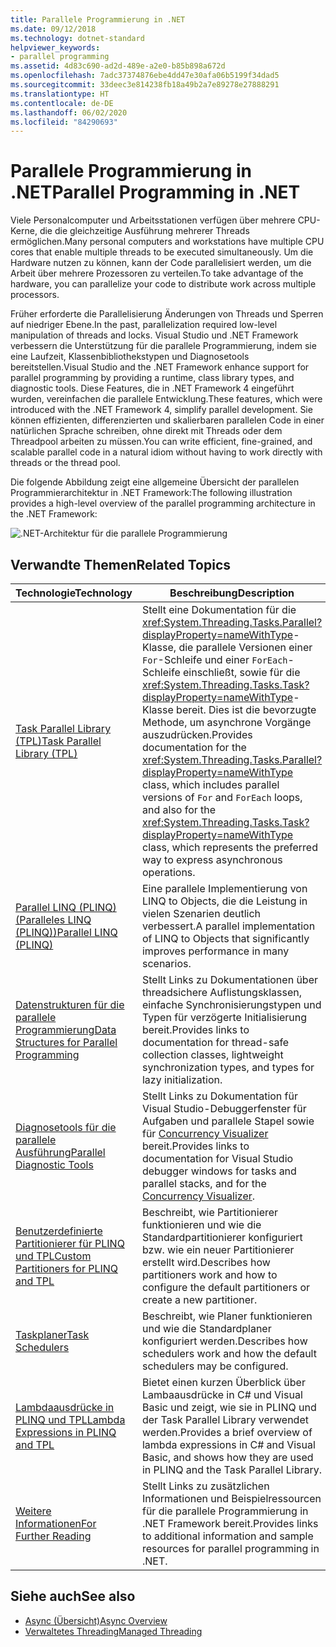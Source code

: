 ```yaml
---
title: Parallele Programmierung in .NET
ms.date: 09/12/2018
ms.technology: dotnet-standard
helpviewer_keywords:
- parallel programming
ms.assetid: 4d83c690-ad2d-489e-a2e0-b85b898a672d
ms.openlocfilehash: 7adc37374876ebe4dd47e30afa06b5199f34dad5
ms.sourcegitcommit: 33deec3e814238fb18a49b2a7e89278e27888291
ms.translationtype: HT
ms.contentlocale: de-DE
ms.lasthandoff: 06/02/2020
ms.locfileid: "84290693"
---
```

# <a name="parallel-programming-in-net"></a><span data-ttu-id="dd5bc-102">Parallele Programmierung in .NET</span><span class="sxs-lookup"><span data-stu-id="dd5bc-102">Parallel Programming in .NET</span></span>

<span data-ttu-id="dd5bc-103">Viele Personalcomputer und Arbeitsstationen verfügen über mehrere CPU-Kerne, die die gleichzeitige Ausführung mehrerer Threads ermöglichen.</span><span class="sxs-lookup"><span data-stu-id="dd5bc-103">Many personal computers and workstations have multiple CPU cores that enable multiple threads to be executed simultaneously.</span></span> <span data-ttu-id="dd5bc-104">Um die Hardware nutzen zu können, kann der Code parallelisiert werden, um die Arbeit über mehrere Prozessoren zu verteilen.</span><span class="sxs-lookup"><span data-stu-id="dd5bc-104">To take advantage of the hardware, you can parallelize your code to distribute work across multiple processors.</span></span>

<span data-ttu-id="dd5bc-105">Früher erforderte die Parallelisierung Änderungen von Threads und Sperren auf niedriger Ebene.</span><span class="sxs-lookup"><span data-stu-id="dd5bc-105">In the past, parallelization required low-level manipulation of threads and locks.</span></span> <span data-ttu-id="dd5bc-106">Visual Studio und .NET Framework verbessern die Unterstützung für die parallele Programmierung, indem sie eine Laufzeit, Klassenbibliothekstypen und Diagnosetools bereitstellen.</span><span class="sxs-lookup"><span data-stu-id="dd5bc-106">Visual Studio and the .NET Framework enhance support for parallel programming by providing a runtime, class library types, and diagnostic tools.</span></span> <span data-ttu-id="dd5bc-107">Diese Features, die in .NET Framework 4 eingeführt wurden, vereinfachen die parallele Entwicklung.</span><span class="sxs-lookup"><span data-stu-id="dd5bc-107">These features, which were introduced with the .NET Framework 4, simplify parallel development.</span></span> <span data-ttu-id="dd5bc-108">Sie können effizienten, differenzierten und skalierbaren parallelen Code in einer natürlichen Sprache schreiben, ohne direkt mit Threads oder dem Threadpool arbeiten zu müssen.</span><span class="sxs-lookup"><span data-stu-id="dd5bc-108">You can write efficient, fine-grained, and scalable parallel code in a natural idiom without having to work directly with threads or the thread pool.</span></span>

<span data-ttu-id="dd5bc-109">Die folgende Abbildung zeigt eine allgemeine Übersicht der parallelen Programmierarchitektur in .NET Framework:</span><span class="sxs-lookup"><span data-stu-id="dd5bc-109">The following illustration provides a high-level overview of the parallel programming architecture in the .NET Framework:</span></span>

![.NET-Architektur für die parallele Programmierung](./media/tpl-architecture.png)

## <a name="related-topics"></a><span data-ttu-id="dd5bc-111">Verwandte Themen</span><span class="sxs-lookup"><span data-stu-id="dd5bc-111">Related Topics</span></span>

|<span data-ttu-id="dd5bc-112">Technologie</span><span class="sxs-lookup"><span data-stu-id="dd5bc-112">Technology</span></span>|<span data-ttu-id="dd5bc-113">Beschreibung</span><span class="sxs-lookup"><span data-stu-id="dd5bc-113">Description</span></span>|
|----------------|-----------------|
|[<span data-ttu-id="dd5bc-114">Task Parallel Library (TPL)</span><span class="sxs-lookup"><span data-stu-id="dd5bc-114">Task Parallel Library (TPL)</span></span>](task-parallel-library-tpl.md)|<span data-ttu-id="dd5bc-115">Stellt eine Dokumentation für die <xref:System.Threading.Tasks.Parallel?displayProperty=nameWithType>-Klasse, die parallele Versionen einer `For`-Schleife und einer `ForEach`-Schleife einschließt, sowie für die <xref:System.Threading.Tasks.Task?displayProperty=nameWithType>-Klasse bereit. Dies ist die bevorzugte Methode, um asynchrone Vorgänge auszudrücken.</span><span class="sxs-lookup"><span data-stu-id="dd5bc-115">Provides documentation for the <xref:System.Threading.Tasks.Parallel?displayProperty=nameWithType> class, which includes parallel versions of `For` and `ForEach` loops, and also for the <xref:System.Threading.Tasks.Task?displayProperty=nameWithType> class, which represents the preferred way to express asynchronous operations.</span></span>|
|[<span data-ttu-id="dd5bc-116">Parallel LINQ (PLINQ) (Paralleles LINQ (PLINQ))</span><span class="sxs-lookup"><span data-stu-id="dd5bc-116">Parallel LINQ (PLINQ)</span></span>](introduction-to-plinq.md)|<span data-ttu-id="dd5bc-117">Eine parallele Implementierung von LINQ to Objects, die die Leistung in vielen Szenarien deutlich verbessert.</span><span class="sxs-lookup"><span data-stu-id="dd5bc-117">A parallel implementation of LINQ to Objects that significantly improves performance in many scenarios.</span></span>|
|[<span data-ttu-id="dd5bc-118">Datenstrukturen für die parallele Programmierung</span><span class="sxs-lookup"><span data-stu-id="dd5bc-118">Data Structures for Parallel Programming</span></span>](data-structures-for-parallel-programming.md)|<span data-ttu-id="dd5bc-119">Stellt Links zu Dokumentationen über threadsichere Auflistungsklassen, einfache Synchronisierungstypen und Typen für verzögerte Initialisierung bereit.</span><span class="sxs-lookup"><span data-stu-id="dd5bc-119">Provides links to documentation for thread-safe collection classes, lightweight synchronization types, and types for lazy initialization.</span></span>|
|[<span data-ttu-id="dd5bc-120">Diagnosetools für die parallele Ausführung</span><span class="sxs-lookup"><span data-stu-id="dd5bc-120">Parallel Diagnostic Tools</span></span>](parallel-diagnostic-tools.md)|<span data-ttu-id="dd5bc-121">Stellt Links zu Dokumentation für Visual Studio-Debuggerfenster für Aufgaben und parallele Stapel sowie für [Concurrency Visualizer](/visualstudio/profiling/concurrency-visualizer) bereit.</span><span class="sxs-lookup"><span data-stu-id="dd5bc-121">Provides links to documentation for Visual Studio debugger windows for tasks and parallel stacks, and for the [Concurrency Visualizer](/visualstudio/profiling/concurrency-visualizer).</span></span>|
|[<span data-ttu-id="dd5bc-122">Benutzerdefinierte Partitionierer für PLINQ und TPL</span><span class="sxs-lookup"><span data-stu-id="dd5bc-122">Custom Partitioners for PLINQ and TPL</span></span>](custom-partitioners-for-plinq-and-tpl.md)|<span data-ttu-id="dd5bc-123">Beschreibt, wie Partitionierer funktionieren und wie die Standardpartitionierer konfiguriert bzw. wie ein neuer Partitionierer erstellt wird.</span><span class="sxs-lookup"><span data-stu-id="dd5bc-123">Describes how partitioners work and how to configure the default partitioners or create a new partitioner.</span></span>|
|[<span data-ttu-id="dd5bc-124">Taskplaner</span><span class="sxs-lookup"><span data-stu-id="dd5bc-124">Task Schedulers</span></span>](xref:System.Threading.Tasks.TaskScheduler)|<span data-ttu-id="dd5bc-125">Beschreibt, wie Planer funktionieren und wie die Standardplaner konfiguriert werden.</span><span class="sxs-lookup"><span data-stu-id="dd5bc-125">Describes how schedulers work and how the default schedulers may be configured.</span></span>|
|[<span data-ttu-id="dd5bc-126">Lambdaausdrücke in PLINQ und TPL</span><span class="sxs-lookup"><span data-stu-id="dd5bc-126">Lambda Expressions in PLINQ and TPL</span></span>](lambda-expressions-in-plinq-and-tpl.md)|<span data-ttu-id="dd5bc-127">Bietet einen kurzen Überblick über Lambaausdrücke in C# und Visual Basic und zeigt, wie sie in PLINQ und der Task Parallel Library verwendet werden.</span><span class="sxs-lookup"><span data-stu-id="dd5bc-127">Provides a brief overview of lambda expressions in C# and Visual Basic, and shows how they are used in PLINQ and the Task Parallel Library.</span></span>|
|[<span data-ttu-id="dd5bc-128">Weitere Informationen</span><span class="sxs-lookup"><span data-stu-id="dd5bc-128">For Further Reading</span></span>](for-further-reading-parallel-programming.md)|<span data-ttu-id="dd5bc-129">Stellt Links zu zusätzlichen Informationen und Beispielressourcen für die parallele Programmierung in .NET Framework bereit.</span><span class="sxs-lookup"><span data-stu-id="dd5bc-129">Provides links to additional information and sample resources for parallel programming in .NET.</span></span>|

## <a name="see-also"></a><span data-ttu-id="dd5bc-130">Siehe auch</span><span class="sxs-lookup"><span data-stu-id="dd5bc-130">See also</span></span>

- [<span data-ttu-id="dd5bc-131">Async (Übersicht)</span><span class="sxs-lookup"><span data-stu-id="dd5bc-131">Async Overview</span></span>](../async.md)
- [<span data-ttu-id="dd5bc-132">Verwaltetes Threading</span><span class="sxs-lookup"><span data-stu-id="dd5bc-132">Managed Threading</span></span>](../threading/index.md)
